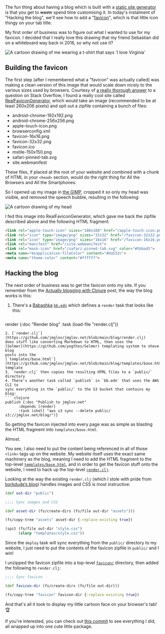 The fun thing about having a blog which is built with a [static site
generator](https://github.com/jmglov/jmglov.net) is that you get to ~~waste~~
spend time customising it. In today's instalment of "Hacking the blog", we'll
see how to add a "[favicon](https://en.wikipedia.org/wiki/Favicon)", which is
that little icon thingy on your tab title.

My first order of business was to figure out what I wanted to use for my
favicon. I decided that I really love this drawing that my friend Sebastian did
on a whiteboard way back in 2016, so why not use it?

![A cartoon drawing of me wearing a t-shirt that says 'I love Virginia'](assets/josh-right-on-transparent.png "Virginia is for hustlers")

## Building the favicon

The first step (after I remembered what a "favicon" was actually called) was
making a clean version of this image that would scale down nicely to the various
sizes used by browsers. Courtesy of [a really thorough
answer](https://stackoverflow.com/a/19590415/58994) to a question on Stack
Overflow, I found a really cool site called
[RealFaviconGenerator](https://realfavicongenerator.net/), which would take an
image (recommended to be at least 260x206 pixels) and spit out a zipfile
containing a bunch of files:
- android-chrome-192x192.png
- android-chrome-256x256.png
- apple-touch-icon.png
- browserconfig.xml
- favicon-16x16.png
- favicon-32x32.png
- favicon.ico
- mstile-150x150.png
- safari-pinned-tab.svg
- site.webmanifest

These files, if placed at the root of your website and combined with a chunk of
HTML in your `<head>` section, would do the right thing for All the Browsers and
All the Smartphones.

So I opened up my image in [the GIMP](https://gimp.org/), cropped it so only my
head was visible, and removed the speech bubble, resulting in the following:

![A cartoon drawing of my head](assets/josh-right-on-260x260.png "Virginia is for favicons")

I fed this image into RealFaviconGenerator, which gave me back the zipfile
described above and the following HTML fragment:

``` html
<link rel="apple-touch-icon" sizes="180x180" href="/apple-touch-icon.png">
<link rel="icon" type="image/png" sizes="32x32" href="/favicon-32x32.png">
<link rel="icon" type="image/png" sizes="16x16" href="/favicon-16x16.png">
<link rel="manifest" href="/site.webmanifest">
<link rel="mask-icon" href="/safari-pinned-tab.svg" color="#5bbad5">
<meta name="msapplication-TileColor" content="#da532c">
<meta name="theme-color" content="#ffffff">
```

## Hacking the blog

The next order of business was to get the favicon onto my site. If you remember
from the [Actually blogging with
Clojure](2022-06-19-actually-blogging-with-clojure.html) post, the way the blog
works is this:
1. There's a [Babashka](https://github.com/babashka/babashka)
   [`bb.edn`](https://github.com/jmglov/jmglov.net/blob/main/blog/bb.edn) which
   defines a `render` task that looks like this:
   ``` clojure
render {:doc "Render blog"
        :task (load-file "render.clj")}
   ```
2. [`render.clj`](https://github.com/jmglov/jmglov.net/blob/main/blog/render.clj)
   does stuff like converting Markdown to HTML, then uses the
   [Selmer](https://github.com/yogthos/Selmer) templating system to shove blog
   posts into the
   [`templates/base.html`](https://github.com/jmglov/jmglov.net/blob/main/blog/templates/base.html)
   template
3. `render.clj` then copies the resulting HTML files to a `public/` directory
4. There's another task called `publish` in `bb.edn` that uses the AWS CLI to
   sync everything in the `public/` to the S3 bucket that contains my blog:
   ``` clojure
publish {:doc "Publish to jmglov.net"
         :depends [render]
         :task (shell "aws s3 sync --delete public/ s3://jmglov.net/blog/")}
   ```

So getting the favicon injected into every page was as simple as blasting the
HTML fragment into `templates/base.html`.

Almost.

You see, I also need to put the content being referenced in all of those
`<link>` tags up on the website. My website itself uses the exact same machinery
as the blog, meaning I need to add the HTML fragment to the top-level
[`templates/base.html`](https://github.com/jmglov/jmglov.net/blob/main/templates/base.html),
and in order to get the favicon stuff onto the website, I need to hack up the
top-level
[`render.clj`](https://github.com/jmglov/jmglov.net/blob/main/render.clj).

Looking at the way the existing `render.clj` (which I stole with pride from
[borkdude’s blog](https://github.com/borkdude/blog)) handles images and CSS is
most instructive:

``` clojure
(def out-dir "public")

;;;; Sync images and CSS

(def asset-dir (fs/create-dirs (fs/file out-dir "assets")))

(fs/copy-tree "assets" asset-dir {:replace-existing true})

(spit (fs/file out-dir "style.css")
      (slurp "templates/style.css"))
```

Since the `deploy` task will sync everything from the `public/` directory to my
website, I just need to put the contents of the favicon zipfile in `public/` and
I win!

I unzipped the favicon zipfile into a top-level
[`favicon/`](https://github.com/jmglov/jmglov.net/tree/main/favicon) directory,
then added the following to `render.clj`:

``` clojure
;;;; Sync favicon

(def favicon-dir (fs/create-dirs (fs/file out-dir)))

(fs/copy-tree "favicon" favicon-dir {:replace-existing true})
```

And that's all it took to display my little cartoon face on your browser's tab!
🏆

If you're interested, you can check out [this
commit](https://github.com/jmglov/jmglov.net/commit/e9196e65568e5ba211c87f855e06d83a8fb20619)
to see everything I did, all wrapped up into one cute little package.
